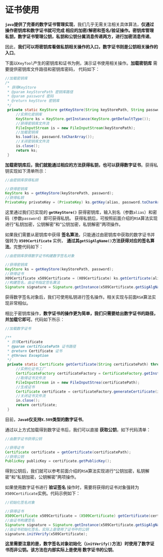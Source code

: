 证书使用
=====================================================================
**`java`提供了完善的数字证书管理实现**，我们几乎无需关注相关具体算法，**仅通过操作密钥库和数字证书就可完成
相应的加密/解密和签名/验证操作。密钥库管理私钥，数字证书管理公钥，私钥和公钥分属消息传递两方，进行加密消息传递**。

因此，**我们可以将密钥库看做私钥相关操作的入口，数字证书则是公钥相关操作的入口**。

下面以`KeyTool`产生的密钥库和证书为例，演示证书使用相关操作。**加载密钥库** 需要提供密钥库文件路径和密钥库密码，
代码如下：
```java
//加载密钥库
/*
 * 获得KeyStore
 * @param keyStorePath 密钥库路径
 * @param password 密码
 * @return keyStore 密钥库
 */
 private static KeyStore getKeyStore(String keyStorePath, String password) throws Exception {
     //实例化密钥库
     KeyStore ks = KeyStore.getInstance(KeyStore.getDefaultType());
     //获得密钥库文件流
     FileInputStream is = new FileInputStream(keyStorePath);
     //加载密钥库
     ks.load(is, password.toCharArray());
     //关闭密钥库文件流
     is.close();
     return ks;
 }
```
**加载密钥库后，我们就能通过相应的方法获得私钥，也可以获得数字证书**。获得私钥实现如下清单所示：
```java
//由密钥库获得私钥

//获得密钥库
KeyStore ks = getKeyStore(keyStorePath, password);
//获得私钥
PrivateKey privateKey = (PrivateKey) ks.getKey(alias, password.toCharArray());
```
这里通过我们已实现的 **`getKeyStore()`** 获得密钥库，输入别名（参数`alias`）和密码（参数`password`）即可获得私钥。
获得私钥后，可按照前面介绍的`RSA`算法实现进行“私钥加密，公钥解密”和“公钥加密，私钥解密”两项操作。

如果我们需要从密钥库中获得 **签名算法**，只能通过由密钥库中获取的数字证书并强转为 **`X509Certificate`** 实例，
**通过其`getSigAlgName()`方法获得对应的签名算法**。完整代码如下：
```java
//由密钥库获得数字证书构建数字签名对象

//获得密钥库
KeyStore ks = getKeyStore(keyStorePath, password);
//获得证书
X09Certificate x509Certificate = (X09Certificate) ks.getCertificate(alias);
//构建签名，由证书指定签名算法
Signature signature = Signature.getInstance(x509Certificate.getSigAlgName());
```
获得数字签名对象后，我们可使用私钥进行签名操作。相关实现与前面`RSA`算法实现非常相似。

相比于密钥库操作，**数字证书的操作更为简单，我们只需要给出数字证书的路径，并加载它即可**。代码如下所示：
```java
//加载数字证书

/**
 * 获得Certificate
 * @param certificatePath 证书路径
 * @return Certificate 证书
 * @throws Exception
 */
 private static Certificate getCertificate(String certificatePath) throws Exception {
     //实例化证书工厂
     CertificateFactory certificateFactory = CertificateFactory.getInstance("X.509");
     //取得证书文件流
     FileInputStream in = new FileInputStrea(certificatePath);
     //生成证书
     Certificate certificate = certificateFactory.generateCertificate(in);
     //关闭证书文件流
     in.close();
     return certificate;
 }
```
目前，**`Java6`仅支持`X.509`类型的数字证书**。

通过以上方式加载得到数字证书后，我们可以直接 **获取公钥**，如下代码清单：
```java
//由数字证书获得公钥

//获得证书
Certificate certificate = getCertificate(certificatePath);
//获得公钥
PublicKey publicKey = certificate.getPublicKey();
```
得到公钥后，我们就可以参考前面介绍的`RSA`算法实现进行“公钥加密，私钥解密”和“私钥加密，公钥解密”两项操作。 

如果使用数字证书进行 **验证签名** 操作时，需要将获得的证书对象强转为`X509Certificate`实例。代码示例如下：
```java
//初始化签名对象

//获得证书
X509Certificate x509Certificate = (X509Certificate) getCertificate(certificatePath);
//由证书构建签名
Signature signature = Signature.getInstance(x509Certificate.getSigAlgName());
//由证书初始化签名，实际上是使用了证书中的公钥
signature.initVerify(x509Certificate);
```
**这里需要注意的是，数字签名对象初始化（`initVerify()`方法）时使用了数字证书而非公钥。该方法在内部实际上是使用
数字证书的公钥**。


